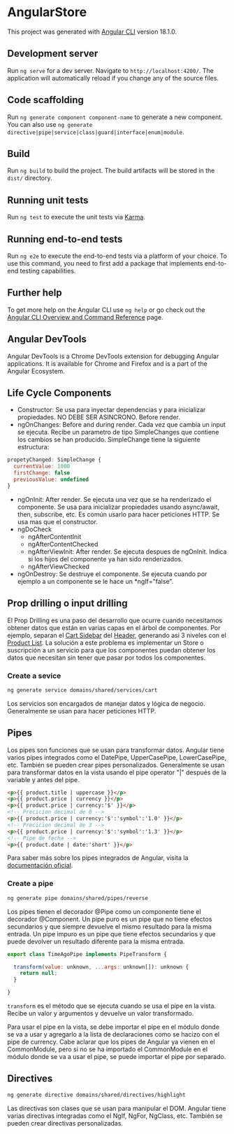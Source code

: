 # AngularStore

This project was generated with [Angular CLI](https://github.com/angular/angular-cli) version 18.1.0.

## Development server

Run `ng serve` for a dev server. Navigate to `http://localhost:4200/`. The application will automatically reload if you change any of the source files.

## Code scaffolding

Run `ng generate component component-name` to generate a new component. You can also use `ng generate directive|pipe|service|class|guard|interface|enum|module`.

## Build

Run `ng build` to build the project. The build artifacts will be stored in the `dist/` directory.

## Running unit tests

Run `ng test` to execute the unit tests via [Karma](https://karma-runner.github.io).

## Running end-to-end tests

Run `ng e2e` to execute the end-to-end tests via a platform of your choice. To use this command, you need to first add a package that implements end-to-end testing capabilities.

## Further help

To get more help on the Angular CLI use `ng help` or go check out the [Angular CLI Overview and Command Reference](https://angular.dev/tools/cli) page.

## Angular DevTools

Angular DevTools is a Chrome DevTools extension for debugging Angular applications. It is available for Chrome and Firefox and is a part of the Angular Ecosystem.

## Life Cycle Components

- Constructor: Se usa para inyectar dependencias y para inicializar propiedades. NO DEBE SER ASINCRONO. Before render.
- ngOnChanges: Before and during render. Cada vez que cambia un input se ejecuta. Recibe un parametro de tipo SimpleChanges que contiene los cambios se han producido. SimpleChange tiene la siguiente estructura:

```javascript
propetyChanged: SimpleChange {
  currentValue: 1000
  firstChange: false
  previousValue: undefined
}
```

- ngOnInit: After render. Se ejecuta una vez que se ha renderizado el componente. Se usa para inicializar propiedades usando async/await, then, subscribe, etc. Es común usarlo para hacer peticiones HTTP. Se usa mas que el constructor.
- ngDoCheck
  - ngAfterContentInit
  - ngAfterContentChecked
  - ngAfterViewInit: After render. Se ejecuta despues de ngOnInit. Indica si los hijos del componente ya han sido renderizados.
  - ngAfterViewChecked
- ngOnDestroy: Se destruye el componente. Se ejecuta cuando por ejemplo a un componente se le hace un *ngIf="false".

## Prop drilling o input drilling

El Prop Drilling es una paso del desarrollo que ocurre cuando necesitamos obtener datos que están en varias capas en el árbol de componentes.
Por ejemplo, separan el [Cart Sidebar](./src/app/domains/shared/components/header/header.component.html) del [Header](./src/app/domains/shared/components/cart-sidebar/cart-sidebar.component.html), generando asi 3 niveles con el [Product List](./src/app/domains/products/pages/list/list.component.html). La solución a este problema es implementar un Store o suscripción a un servicio para que los componentes puedan obtener los datos que necesitan sin tener que pasar por todos los componentes.

### Create a sevice

```bash
ng generate service domains/shared/services/cart
```

Los servicios son encargados de manejar datos y lógica de negocio. Generalmente se usan para hacer peticiones HTTP.

## Pipes

Los pipes son funciones que se usan para transformar datos. Angular tiene varios pipes integrados como el DatePipe, UpperCasePipe, LowerCasePipe, etc. También se pueden crear pipes personalizados.
Generalmente se usan para transformar datos en la vista usando el pipe operator "|" después de la variable y antes del pipe.

```html
<p>{{ product.title | uppercase }}</p>
<p>{{ product.price | currency }}</p>
<p>{{ product.price | currency:'$' }}</p>
<!-- Precicion decimal de 0 -->
<p>{{ product.price | currency:'$':'symbol':'1.0' }}</p>
<!-- Precicion decimal de 3 -->
<p>{{ product.price | currency:'$':'symbol':'1.3' }}</p>
<!-- Pipe de fecha -->
<p>{{ product.date | date:'short' }}</p>
```

Para saber más sobre los pipes integrados de Angular, visita la [documentación oficial](https://angular.io/api?type=pipe).

### Create a pipe

```bash
ng generate pipe domains/shared/pipes/reverse
```

Los pipes tienen el decorador @Pipe como un componente tiene el decorador @Component. Un pipe puro es un pipe que no tiene efectos secundarios y que siempre devuelve el mismo resultado para la misma entrada. Un pipe impuro es un pipe que tiene efectos secundarios y que puede devolver un resultado diferente para la misma entrada.

```javascript
export class TimeAgoPipe implements PipeTransform {

  transform(value: unknown, ...args: unknown[]): unknown {
    return null;
  }

}
```

`transform` es el método que se ejecuta cuando se usa el pipe en la vista. Recibe un valor y argumentos y devuelve un valor transformado.

Para usar el pipe en la vista, se debe importar el pipe en el módulo donde se va a usar y agregarlo a la lista de declaraciones como se hacizo con el pipe de currency.
Cabe aclarar que los pipes de Angular ya vienen en el CommonModule, pero si no se ha importado el CommonModule en el módulo donde se va a usar el pipe, se puede importar el pipe por separado.

## Directives

```bash
ng generate directive domains/shared/directives/highlight
```

Las directivas son clases que se usan para manipular el DOM. Angular tiene varias directivas integradas como el NgIf, NgFor, NgClass, etc. También se pueden crear directivas personalizadas.
